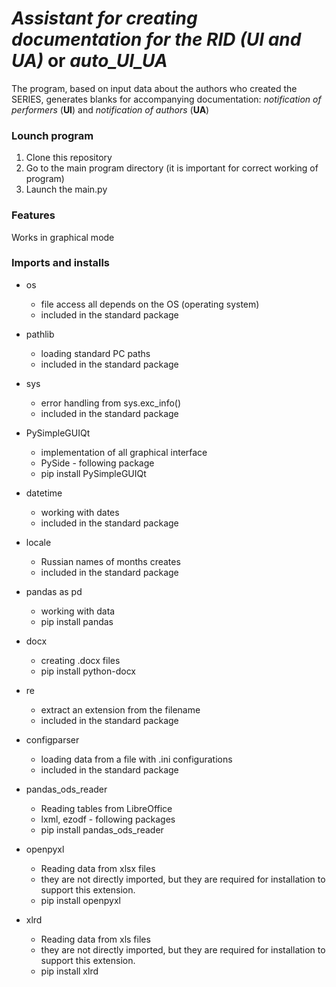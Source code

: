 # ***Assistant for creating documentation for the RID (UI and UA)*** or  ***auto_UI_UA***

The program, based on input data about the authors who created the SERIES, 
generates blanks for accompanying documentation: *notification of performers* 
(**UI**) and *notification of authors* (**UA**)

### Lounch program
1. Clone this repository 
2. Go to the main program directory (it is important for correct working of program)
3. Launch the main.py


### Features
Works in graphical mode


### Imports and installs

- os 
  - file access all depends on the OS (operating system)
  - included in the standard package

- pathlib
  - loading standard PC paths
  - included in the standard package
  
- sys
  - error handling from sys.exc_info()
  - included in the standard package

- PySimpleGUIQt
  - implementation of all graphical interface
  - PySide - following package
  - pip install PySimpleGUIQt

- datetime 
  - working with dates
  - included in the standard package

- locale
  - Russian names of months creates
  - included in the standard package

- pandas as pd
  - working with data
  - pip install pandas 

- docx
  - creating .docx files
  - pip install python-docx

- re
  - extract an extension from the filename
  - included in the standard package 

- configparser 
  - loading data from a file with .ini configurations
  - included in the standard package 

- pandas_ods_reader 
  - Reading tables from LibreOffice
  - lxml, ezodf - following packages
  - pip install pandas_ods_reader

- openpyxl
  - Reading data from xlsx files 
  - they are not directly imported, but they are required for installation to support this extension.
  - pip install openpyxl

- xlrd
  - Reading data from xls files 
  - they are not directly imported, but they are required for installation to support this extension.
  - pip install xlrd

